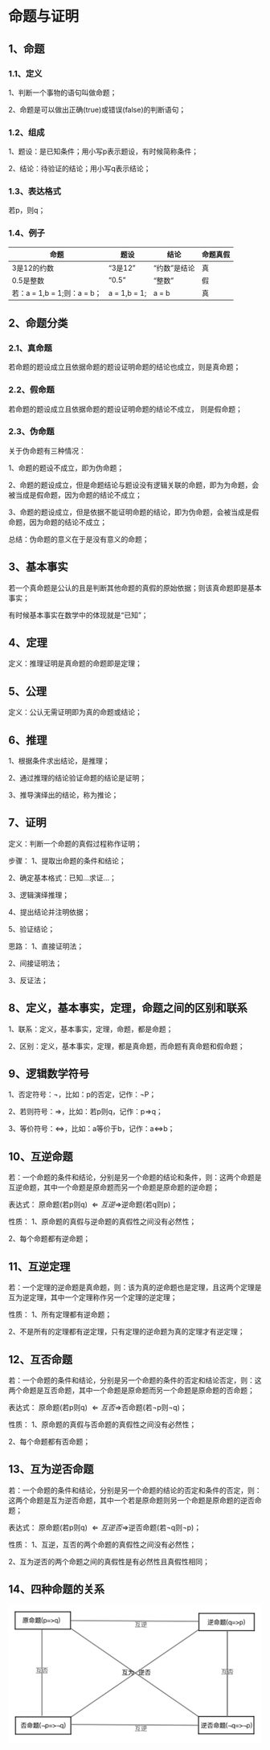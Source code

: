 # 命题与证明

## 1、命题
### 1.1、定义
1、判断一个事物的语句叫做命题；

2、命题是可以做出正确(true)或错误(false)的判断语句；

### 1.2、组成
1、题设：是已知条件；用小写p表示题设，有时候简称条件；

2、结论：待验证的结论；用小写q表示结论；

### 1.3、表达格式
若p，则q；

### 1.4、例子

| 命题 | 题设 | 结论 | 命题真假 |
|---|---|---|---|
| 3是12的约数 | “3是12” | “约数”是结论 | 真 |
| 0.5是整数 | “0.5” | “整数” | 假 |
| 若：a = 1,b = 1;则：a = b；| a = 1,b = 1; | a = b | 真 |

## 2、命题分类

### 2.1、真命题
若命题的题设成立且依据命题的题设证明命题的结论也成立，则是真命题；

### 2.2、假命题
若命题的题设成立且依据命题的题设证明命题的结论不成立，
则是假命题；

### 2.3、伪命题
关于伪命题有三种情况：

1、命题的题设不成立，即为伪命题；

2、命题的题设成立，但是命题结论与题设没有逻辑关联的命题，即为为命题，会被当成是假命题，因为命题的结论不成立；

3、命题的题设成立，但是依据不能证明命题的结论，即为伪命题，会被当成是假命题，因为命题的结论不成立；

总结：伪命题的意义在于是没有意义的命题；

## 3、基本事实
若一个真命题是公认的且是判断其他命题的真假的原始依据；则该真命题即是基本事实；

有时候基本事实在数学中的体现就是“已知”；

## 4、定理
定义：推理证明是真命题的命题即是定理；

## 5、公理
定义：公认无需证明即为真的命题或结论；

## 6、推理
1、根据条件求出结论，是推理；

2、通过推理的结论验证命题的结论是证明；

3、推导演绎出的结论，称为推论；

## 7、证明
定义：判断一个命题的真假过程称作证明；

步骤：
1、提取出命题的条件和结论；

2、确定基本格式：已知...求证...；

3、逻辑演绎推理；

4、提出结论并注明依据；

5、验证结论；

思路：
1、直接证明法；

2、间接证明法；

3、反证法；

## 8、定义，基本事实，定理，命题之间的区别和联系

1、联系：定义，基本事实，定理，命题，都是命题；

2、区别：定义，基本事实，定理，都是真命题，而命题有真命题和假命题；

## 9、逻辑数学符号
1、否定符号：$\neg$，比如：p的否定，记作：$\neg$P；

2、若则符号：$\Rightarrow$，比如：若p则q，记作：p$\Rightarrow$q；

3、等价符号：$\Leftrightarrow$，比如：a等价于b，记作：a$\Leftrightarrow$b；

## 10、互逆命题
若：一个命题的条件和结论，分别是另一个命题的结论和条件，则：这两个命题是互逆命题，其中一个命题是原命题而另一个命题是原命题的逆命题；

表达式：
原命题(若p则q) $\Leftarrow 互逆 \Rightarrow$逆命题(若q则p)；

性质：
1、原命题的真假与逆命题的真假性之间没有必然性；

2、每个命题都有逆命题；

## 11、互逆定理
若：一个定理的逆命题是真命题，则：该为真的逆命题也是定理，且这两个定理是互为逆定理，其中一个定理称作另一个定理的逆定理；

性质：
1、所有定理都有逆命题；

2、不是所有的定理都有逆定理，只有定理的逆命题为真的定理才有逆定理；

## 12、互否命题
若：一个命题的条件和结论，分别是另一个命题的条件的否定和结论否定，则：这两个命题是互否命题，其中一个命题是原命题而另一个命题是原命题的否命题；

表达式：
原命题(若p则q) $\Leftarrow 互否 \Rightarrow$否命题(若$\neg$p则$\neg$q)；

性质：
1、原命题的真假与否命题的真假性之间没有必然性；

2、每个命题都有否命题；

## 13、互为逆否命题
若：一个命题的条件和结论，分别是另一个命题的结论的否定和条件的否定，则：这两个命题是互为逆否命题，其中一个若是原命题则另一个命题是原命题的逆否命题；

表达式：
原命题(若p则q) $\Leftarrow 互逆否 \Rightarrow$逆否命题(若$\neg$q则$\neg$p)；

性质：
1、互逆，互否的两个命题的真假性之间没有必然性；

2、互为逆否的两个命题之间的真假性是有必然性且真假性相同；

## 14、四种命题的关系
![](../images/命题证明01.png)
